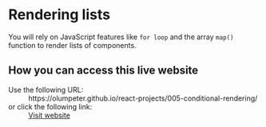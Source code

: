 
# Rendering lists

You will rely on JavaScript features like `for loop` and the array `map()` function to render lists of components.


## How you can access this live website

<dl>
  Use the following URL:
  <dd>
    https://olumpeter.github.io/react-projects/005-conditional-rendering/
  </dd>
  or click the following link:
  <dd>
    <a href="https://olumpeter.github.io/react-projects/006-rendering-lists/">Visit website</a>
  </dd>
</dl>

